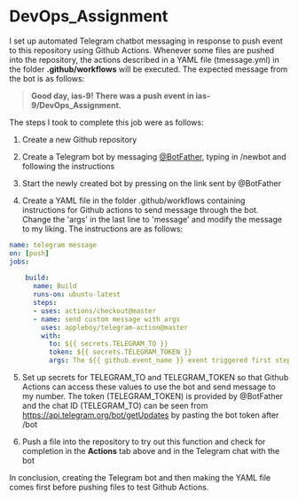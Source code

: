# DevOps_Assignment

I set up automated Telegram chatbot messaging in response to push event to this repository using Github Actions. Whenever some files are pushed into the repository, the actions described in a YAML file (tmessage.yml) in the folder **.github/workflows** will be executed. The expected message from the bot is as follows:

> **Good day, ias-9! There was a push event in ias-9/DevOps_Assignment.**

The steps I took to complete this job were as follows:

1. Create a new Github repository

2. Create a Telegram bot by messaging [@BotFather](https://web.telegram.org/#/im?p=@BotFather), typing in /newbot and following the instructions

3. Start the newly created bot by pressing on the link sent by @BotFather

4. Create a YAML file in the folder .github/workflows containing instructions for Github actions to send message through the bot. Change the 'args' in the last line to 'message' and modify the message to my liking. The instructions are as follows:
```yml
name: telegram message
on: [push]
jobs:
  
    build:
      name: Build
      runs-on: ubuntu-latest
      steps:
      - uses: actions/checkout@master
      - name: send custom message with args
        uses: appleboy/telegram-action@master
        with:
          to: ${{ secrets.TELEGRAM_TO }}
          token: ${{ secrets.TELEGRAM_TOKEN }}
          args: The ${{ github.event_name }} event triggered first step.
```

5. Set up secrets for TELEGRAM_TO and TELEGRAM_TOKEN so that Github Actions can access these values to use the bot and send message to my number. The token (TELEGRAM_TOKEN) is provided by @BotFather and the chat ID (TELEGRAM_TO) can be seen from https://api.telegram.org/bot/getUpdates by pasting the bot token after /bot
  
6. Push a file into the repository to try out this function and check for completion in the **Actions** tab above and in the Telegram chat with the bot

In conclusion, creating the Telegram bot and then making the YAML file comes first before pushing files to test Github Actions.

